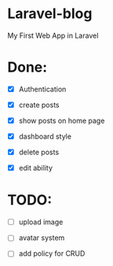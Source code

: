 # Laravel-blog 
My First Web App in Laravel

# Done:
- [x] Authentication
- [x] create posts
- [x] show posts on home page
- [x] dashboard style
- [x] delete posts
- [x] edit ability


# TODO:
- [ ] upload image
- [ ] avatar system
- [ ] add policy for CRUD



